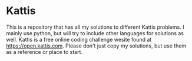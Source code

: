 # Kattis
This is a repository that has all my solutions to different Kattis problems. I mainly use python, but will try to include other languages for solutions as well. Kattis is a free online coding challenge wesite found at https://open.kattis.com.
Please don't just copy my solutions, but use them as a reference or place to start.
